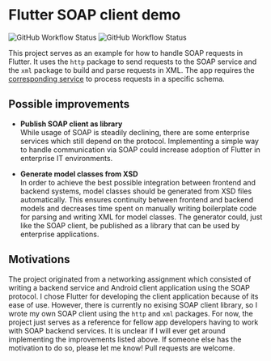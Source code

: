 # Flutter SOAP client demo
![GitHub Workflow Status](https://img.shields.io/github/workflow/status/AndreasHae/flutter-soap-demo/Flutter%20CI)
![GitHub Workflow Status](https://img.shields.io/badge/license-MIT-green)


This project serves as an example for how to handle SOAP requests in Flutter. It uses the `http` package to send requests to the SOAP service and the `xml` package to build and parse requests in XML. The app requires the [corresponding service](https://github.com/AndreasHae/spring-boot-soap-demo) to process requests in a specific schema.

## Possible improvements

- **Publish SOAP client as library**  
  While usage of SOAP is steadily declining, there are some enterprise services which still depend on the protocol. Implementing a simple way to handle communication via SOAP could increase adoption of Flutter in enterprise IT environments.

- **Generate model classes from XSD**  
  In order to achieve the best possible integration between frontend and backend systems, model classes should be generated from XSD files automatically. This ensures continuity between frontend and backend models and decreases time spent on manually writing boilerplate code for parsing and writing XML for model classes. The generator could, just like the SOAP client, be published as a library that can be used by enterprise applications.


## Motivations

The project originated from a networking assignment which consisted of writing a backend service and Android client application using the SOAP protocol. I chose Flutter for developing the client application because of its ease of use. However, there is currently no exising SOAP client library, so I wrote my own SOAP client using the `http` and `xml` packages. For now, the project just serves as a reference for fellow app developers having to work with SOAP backend services. It is unclear if I will ever get around implementing the improvements listed above. If someone else has the motivation to do so, please let me know! Pull requests are welcome.